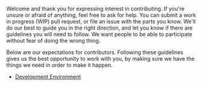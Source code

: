 Welcome and thank you for expressing interest in contributing. If you're unsure or afraid of anything, feel free to ask for help. You can submit a work in progress (WIP) pull request, or file an issue with the parts you know. We'll do our best to guide you in the right direction, and let you know if there are guidelines you will need to follow. We want people to be able to participate without fear of doing the wrong thing.

Below are our expectations for contributors. Following these guidelines gives us the best opportunity to work with you, by making sure we have the things we need in order to make it happen.

* [Development Environment](documentation/DEVELOPMENT.md)